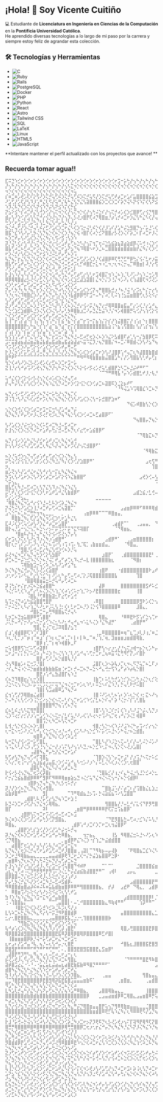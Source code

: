 # ¡Hola! 👋 Soy Vicente Cuitiño  

💻 Estudiante de **Licenciatura en Ingeniería en Ciencias de la Computación** en la **Pontificia Universidad Católica**.  
He aprendido diversas tecnologías a lo largo de mi paso por la carrera y siempre estoy feliz de agrandar esta colección.  

## 🛠 Tecnologías y Herramientas

- ![C](https://img.shields.io/badge/C-00599C?style=for-the-badge&logo=c&logoColor=white)
- ![Ruby](https://img.shields.io/badge/Ruby-CC342D?style=for-the-badge&logo=ruby&logoColor=white)
- ![Rails](https://img.shields.io/badge/Rails-CC0000?style=for-the-badge&logo=rubyonrails&logoColor=white)
- ![PostgreSQL](https://img.shields.io/badge/PostgreSQL-316192?style=for-the-badge&logo=postgresql&logoColor=white)
- ![Docker](https://img.shields.io/badge/Docker-2496ED?style=for-the-badge&logo=docker&logoColor=white)
- ![PHP](https://img.shields.io/badge/PHP-777BB4?style=for-the-badge&logo=php&logoColor=white)
- ![Python](https://img.shields.io/badge/Python-3776AB?style=for-the-badge&logo=python&logoColor=white)
- ![React](https://img.shields.io/badge/React-61DAFB?style=for-the-badge&logo=react&logoColor=black)
- ![Astro](https://img.shields.io/badge/Astro-BC52EE?style=for-the-badge&logo=astro&logoColor=white)
- ![Tailwind CSS](https://img.shields.io/badge/Tailwind_CSS-06B6D4?style=for-the-badge&logo=tailwindcss&logoColor=white)
- ![SQL](https://img.shields.io/badge/SQL-003B57?style=for-the-badge&logo=sqlite&logoColor=white)
- ![LaTeX](https://img.shields.io/badge/LaTeX-008080?style=for-the-badge&logo=latex&logoColor=white)
- ![Linux](https://img.shields.io/badge/Linux-FCC624?style=for-the-badge&logo=linux&logoColor=black)
- ![HTML5](https://img.shields.io/badge/HTML5-E34F26?style=for-the-badge&logo=html5&logoColor=white)
- ![JavaScript](https://img.shields.io/badge/JavaScript-F7DF1E?style=for-the-badge&logo=javascript&logoColor=black)

**Intentare mantener el perfil actualizado con los proyectos que avance!
**
## Recuerda tomar agua!! 
⣏⠭⣙⠱⣊⠖⡱⢊⠖⡱⢊⠖⡱⢊⠖⡱⢊⠖⡱⢊⠖⡱⢊⠖⡱⢊⠖⡱⢊⠖⡱⢊⠖⡱⢊⠖⣩⠒⡥⢓⡜⢢⠓⡜⢢⠓⡜⢢⠓⡜⢢⠓⡜⢢⠓⡜⢢⠓⡜⢢⠓⡜⢢⠓⡜⢢⠓⡜⢢⠣⣍⠲⡑⢎⠲⡑⢎⠲⡑⢎⠲⡑⢎⠲⡑⢎⠲⡑⢎⠲⡑⢎⠲⡑⢎⠲⡑⢎⠲⡑⢎⠲⡑⢎⠲⡑⢎⠲⡑⢎⠲⡑⢎⠲⡑⢎⠲⡑⢎⠲⢥
⡎⠶⣉⠶⡡⢞⡡⢏⠎⡕⢫⠜⡱⢍⡚⢥⢋⠮⡱⢍⡚⢥⢋⠮⡱⢍⡚⢥⠫⡜⡱⢍⡚⢥⢋⠞⡴⣉⠖⣡⠎⣥⣿⣿⣿⣿⣮⣵⣩⠜⣡⢋⡜⡡⢏⡜⢣⠹⡸⢡⠛⣌⢇⠫⡜⢥⠛⡌⢧⠓⣌⢣⡙⣌⢣⣽⣿⣿⣿⣮⡱⣉⢎⡱⣉⠎⡵⡙⢬⠣⡝⢪⠱⡍⢎⢣⠝⣪⠱⡹⢌⠧⡙⢎⡱⢍⢎⠣⡝⢪⠱⡙⡬⢣⠝⣪⠱⡍⢎⡓⣎
⡝⣢⠕⣪⠑⡎⠴⣉⠞⣌⢣⢚⡱⢊⡜⢢⢍⠲⡑⢎⡜⢢⢍⠲⡑⢎⡜⢢⢓⠬⣑⠎⡜⢢⢍⡚⠴⡡⢎⡱⣊⣿⡿⢋⡔⢪⡙⢻⣿⣾⡤⢣⠜⡱⢊⡜⣡⢣⠣⣍⠚⡔⢪⡱⢜⢢⡙⡜⢢⡹⢄⡣⢜⡰⣿⡟⢏⠴⡙⢿⣿⣶⡘⡴⢡⡚⠴⣉⠖⡱⣌⢣⠓⣌⠣⢎⡜⢤⢓⡱⢊⠖⣩⢒⡱⢊⡬⢓⡌⢣⣃⠳⣌⢣⠚⡤⢓⣌⠣⡜⡰
⡳⢌⡚⢤⢋⡜⡱⢌⡚⢤⢃⠮⡔⣋⠜⣡⢎⡱⣉⠖⣌⠣⢎⡱⢩⡒⢬⢃⠮⡑⢎⡜⡸⢡⠎⡜⣡⠓⡬⣑⣻⣿⡙⢢⠌⡥⣘⠡⢎⣿⣯⠑⣎⠱⢣⠜⡤⢃⡳⢌⢣⡙⢦⡑⢎⠦⡑⢎⡱⡘⢦⡑⢮⠰⣿⡏⢎⠴⡑⣊⠝⣿⣿⡔⡣⢜⡱⢌⠎⡵⣈⠆⡏⠴⣉⠖⡸⢌⠦⡱⣉⠞⡤⢣⠜⣡⢎⡱⢌⢣⢌⠳⡌⢆⢫⠔⣫⢐⢣⡱⠱
⡽⡘⢬⢃⢎⡔⢣⠚⡜⢢⢍⠲⡱⢌⡚⡔⢪⠔⣡⠞⡤⢋⠦⣑⠣⡜⢢⡍⢲⡉⢖⠬⣑⣣⣮⣵⣦⣽⣴⣵⣾⡿⢌⠥⢚⠰⢌⡱⢊⣿⣧⢋⠴⣉⠦⣋⠴⣉⠖⡩⢆⡙⢦⡙⣌⠲⣉⠖⣡⠝⣢⠙⢦⠹⢿⣿⠢⠖⡱⣈⠦⣉⣿⣿⣷⣾⣶⣿⣾⣶⣷⡞⣌⠳⡌⢎⡱⢊⠖⡱⢌⡚⡔⢣⢎⡱⢌⠲⣉⠖⣪⠱⣘⠬⣃⠞⡤⢋⠦⡱⢩
⢧⡙⢦⡉⡖⣌⢣⡙⣌⠣⢎⡱⡑⢎⠴⣉⠦⣋⠴⣉⠖⣩⠒⡥⢋⡜⡡⢎⡱⡘⢎⣼⣿⡿⠿⢏⢛⡙⣋⠛⡿⢓⡌⢪⠌⣃⠖⡰⣭⣿⣧⢋⠖⣡⠞⡤⢓⡌⢎⡱⢊⡕⢢⡱⢌⠳⣌⢚⠤⣋⠴⡩⢆⡋⠾⣿⣏⡒⣅⠲⠰⣁⠲⡐⢆⠲⢌⡒⢤⡉⠿⣿⣶⡇⠼⡘⡔⢫⠜⡱⢊⡴⣉⠶⣈⠖⣩⠒⡥⢚⠤⡓⢥⠚⡤⢋⡔⣋⠖⣡⠇
⡗⣸⢢⠱⡜⢤⠣⡜⢤⢋⠦⡱⣉⢎⠲⣡⠚⡤⢓⣌⠚⡤⢋⡴⢋⡔⢣⢃⠖⣩⢾⣿⡍⢲⠱⣈⠦⢱⡈⢇⠜⡡⠜⢢⠱⣈⢒⡡⢻⠿⡿⢿⢿⣿⣾⣔⡣⢜⠪⡔⣋⢌⢣⠜⣌⠳⡌⢎⠲⡡⢎⣱⣊⣼⣱⣽⣿⡇⣌⠲⡑⡌⡱⢘⡌⠲⡡⠜⡄⢎⢱⣼⣿⢏⠲⡩⢜⡡⢎⡱⢃⠖⣡⠚⡤⢋⡴⣉⠖⣩⠒⣍⢆⠫⡔⢫⠔⣡⢎⡱⢊
⡝⡤⢃⡳⡘⢆⠳⡘⢦⡉⡖⡱⢌⢎⡱⢢⡙⠴⢣⢌⢣⡱⣉⠖⣡⢎⡱⢊⡝⢤⠛⣿⣿⣧⣚⡰⠘⠦⡘⢬⠘⡔⡩⢆⠓⡌⡒⡔⢣⠱⡘⢆⠲⢌⠹⢿⣿⣎⡱⠜⡤⢋⠦⡙⡤⢓⡜⣌⢣⠱⣧⣾⡿⡿⢛⠏⣩⠒⠤⠓⡌⠴⡁⢇⠬⢱⢘⣢⣭⣶⣿⣿⢋⢆⡣⢕⠪⡔⢣⠜⣡⠞⣡⢋⠴⣋⠴⡡⢎⠥⣋⠴⣊⠕⣪⠑⣎⠱⣌⠲⣉
⣝⡰⢋⠴⣉⢎⡱⣉⠦⡱⣘⠱⣊⠦⣑⠣⡜⢣⢃⢎⠦⡱⢌⡚⡔⢪⠔⡭⡘⢦⡙⡔⡚⢿⠿⣿⣿⣶⣯⣤⠋⡔⡡⢎⡘⡔⣡⠚⣄⠣⣑⢊⣱⣊⣱⣾⣿⠧⣘⡱⢌⢣⢎⡱⢌⢣⠜⡤⢃⡳⠿⣿⣷⣰⣉⠜⡤⣙⣌⣓⣬⠱⡘⡌⠲⡡⢾⣿⣿⡛⢥⢊⡜⢢⢱⢊⡕⢪⡑⢎⡱⢊⡴⣉⠖⣡⢎⡱⢊⠖⣡⠞⡤⢋⡴⣉⠦⡓⣌⠳⡌
⣧⢸⠉⡖⢡⡎⣴⠑⡎⢱⡌⢳⡌⢲⢡⠓⡌⡇⣮⠘⣦⠑⡎⣴⠉⡖⢩⠒⡍⣦⢱⡌⡕⡎⡜⢱⣬⣿⣿⡍⡜⢰⢡⡆⠑⡆⣿⣿⣿⣿⣿⣿⣿⣿⣿⡟⢢⠓⣦⠑⡎⢱⠊⣴⠉⣦⠙⣴⠉⡖⡍⡎⣿⣿⣿⣿⣿⣿⣿⣿⣿⣧⣵⢨⠑⣦⢡⢫⣿⣿⡆⢣⡜⢡⡎⢲⡌⢣⡜⢡⡎⢱⢢⠑⡎⣥⠊⡔⢫⡜⣤⠓⡌⢣⠒⣥⠊⣵⠈⢳⠘
⢧⢪⢱⢡⢋⡴⢡⠓⣌⢣⠜⣢⠙⢦⡉⡖⣩⢒⡌⠳⣌⠳⣘⠤⣋⠴⡋⢖⡱⢌⠦⡱⠱⣌⠕⣣⣾⣿⠏⡴⢁⢣⠒⡌⣳⣿⡿⢏⠭⣩⠍⣭⣽⣴⣦⣼⣬⣶⣬⣷⣬⣧⣾⣤⣯⣴⣷⣤⣯⣴⣵⣼⣴⠢⣭⠩⣍⡹⡐⢦⡙⣿⣿⡌⠲⠤⣉⠌⠿⣿⣾⢌⡱⢣⠜⣢⠙⢦⠱⡩⢜⡡⢎⡱⠜⡤⢋⡕⢪⠔⣡⢎⡱⢊⢖⡡⠞⡤⢛⠤⣋
⡗⡸⢌⡲⢡⠎⡥⢋⡔⢣⢚⠤⡛⢤⠓⡜⢤⠣⡜⡱⢌⠳⣌⠲⡡⢎⡱⢊⡴⣉⠖⡱⢣⠜⣸⣿⡿⢡⠚⢤⡉⢆⠳⣼⣿⣿⣷⣿⣾⣿⠛⠟⠋⠉⠉⠉⠉⠉⠉⠉⠉⠉⠉⠉⠉⠉⠉⠉⠉⠉⠉⠉⠛⠻⠛⠻⢿⣷⣿⣶⣷⣬⣿⣿⣡⠓⡌⡜⡡⢻⣿⣧⢣⢃⠞⡤⢋⡆⢳⡑⢎⠴⢣⠜⡱⢌⡣⢜⡡⢞⡡⢎⡔⣋⠦⡱⣉⠖⣩⠒⡥
⣝⢸⡘⡔⢣⠚⡴⢩⠜⡡⢞⢢⡙⢦⡙⡜⢢⠓⡬⡑⢎⡱⢌⠣⡕⢪⠔⡫⢔⡡⡚⢥⢃⣾⣿⡟⣑⠣⣉⠦⣘⡬⠞⠛⠋⠉⠀⠀⠀⠀⠀⠀⠀⠀⠀⠀⠀⠀⠀⠀⠀⠀⠀⠀⠀⠀⠀⠀⠀⠀⠀⠀⠀⠀⠀⠀⠀⠀⠀⠈⠉⠙⠛⠿⢿⣧⠘⡤⠱⡡⣾⣿⣃⠞⡸⡐⢧⡘⢥⠚⣌⢎⡱⢊⡕⢪⠔⡣⢜⢢⡑⢎⠴⡡⢎⡱⢌⡚⢤⢋⠴
⡞⢤⠓⡬⢣⡙⡔⢣⢎⡱⢊⠦⡙⢦⠱⣌⢣⡙⠴⣉⠖⡱⢊⡕⢪⡑⢎⡱⢊⡴⣉⠦⣽⣿⠯⡱⣈⣕⡦⠞⠋⠀⠀⠀⠀⠀⠀⠀⠀⠀⠀⠀⠀⠀⠀⠀⠀⠀⠀⠀⠀⠀⠀⠀⠀⠀⠀⠀⠀⠀⠀⠀⠀⠀⠀⠀⠀⠀⠀⠀⠀⠀⠀⠀⠈⠘⠳⢬⣡⠱⢩⢿⣿⣎⠱⣉⠦⡙⢦⡙⡔⢪⠔⣋⠜⣡⢚⡱⢊⠦⡙⢬⠒⡥⢓⡜⢢⡙⢦⡉⢎
⡽⢨⢹⡐⢣⠜⣌⠣⢎⡔⣋⠖⡩⢆⠳⡌⢦⡙⢦⡑⢎⡱⢣⠜⣡⢎⡱⢌⢣⠒⡥⣚⣿⡟⣱⠶⠋⠀⠀⠀⠀⠀⠀⠀⠀⠀⠀⠀⠀⠀⠀⠀⠀⠀⠀⠀⠀⠀⠀⠀⠀⠀⠀⠀⠀⠀⠀⠀⠀⠀⠀⠀⠀⠀⠀⠀⠀⠀⠀⠀⠀⠀⠀⠀⠀⠀⠀⠀⠙⢮⡡⠾⣿⣷⢣⡑⢎⡱⢢⡑⢎⡱⢚⡌⢎⡱⢊⡴⣉⠖⣩⠒⣍⢒⠣⡜⣡⠚⣤⠙⡬
⢧⡙⢦⡙⡌⠞⡤⢋⠖⡸⢄⡫⢔⡋⢖⡩⢆⡙⢦⠙⢦⡑⢣⢎⡱⢊⠴⣉⠦⣋⣴⣿⡿⠋⠁⠀⠀⠀⠀⠀⠀⠀⠀⠀⠀⠀⠀⠀⠀⠀⠀⠀⠀⠀⠀⠀⠀⠀⠀⠀⠀⠀⠀⠀⠀⠀⠀⠀⠀⠀⠀⠀⠀⠀⠀⠀⠀⠀⠀⠀⠀⠀⠀⠀⠀⠀⠀⠀⠀⠀⠙⢦⣿⣿⡤⡙⢦⡑⢣⠜⣡⢎⡱⡘⡬⢒⡱⢢⡑⢎⠥⣋⠴⣉⠳⣘⠤⣋⠴⣉⠖
⡗⣸⢢⡑⢎⡱⢌⡣⡙⠴⣉⠖⣡⠞⡤⢓⡌⣚⠤⣋⠦⡙⢆⠎⣔⢋⠖⣡⣮⣿⡿⠋⠀⠀⠀⠀⠀⠀⠀⠀⠀⠀⠀⠀⠀⠀⠀⠀⠀⠀⠀⠀⠀⠀⠀⠀⠀⠀⠀⠀⠀⠀⠀⠀⠀⠀⠀⠀⠀⠀⠀⠀⠀⠀⠀⠀⠀⠀⠀⠀⠀⠀⠀⠀⠀⠀⠀⠀⠀⠀⠀⠈⠙⢿⣷⣍⠦⡙⢦⡙⡔⢪⠔⡱⣡⠓⣌⠣⡜⣊⠖⣡⠞⡰⣉⢆⠳⣌⠲⣡⢚
⡗⢢⢣⠜⡪⢔⠣⡜⣡⢋⡴⣉⢆⠳⣌⠣⡜⢤⠓⣌⠖⡩⢎⡜⢢⢍⣺⣿⡿⠋⠁⠀⠀⠀⠀⠀⠀⠀⠀⠀⠀⠀⠀⠀⠀⠀⠀⠀⠀⠀⠀⠀⠀⠀⠀⠀⠀⠀⠀⠀⠀⠀⠀⠀⠀⠀⠀⠀⠀⠀⠀⠀⠀⠀⠀⠀⠀⠀⠀⠀⠀⠀⠀⠀⠀⠀⠀⠀⠀⠀⠀⠀⠀⠈⠻⢿⣷⣍⠦⡱⡘⢥⢚⡱⢢⡙⢤⢋⡴⢡⠞⡤⢋⡴⡑⢎⡱⢌⠳⣄⢣
⡭⢓⢬⢊⡕⢪⢱⡘⡤⢃⡖⡡⢎⡱⢌⠳⣘⡌⠳⡌⢎⡱⢊⡜⣱⣿⡿⠛⠁⠀⠀⠀⠀⠀⠀⠀⠀⠀⠀⠀⠀⠀⠀⠀⠀⣠⢖⢫⠛⡲⡀⠀⠀⠀⠀⠀⠀⠀⠀⠀⠀⠀⠀⠀⠀⠀⠀⠀⠀⠀⠀⠀⠀⠀⠀⠀⠀⠀⠀⠀⠀⠀⠀⠀⠀⠀⠀⠀⠀⠀⠀⠀⠀⠀⠀⠀⢹⣿⣶⡡⢝⢢⠣⡜⣡⠚⣌⠖⣌⢣⠚⡔⢣⠒⡍⣆⠳⣌⠳⣌⠲
⡳⢩⢆⢣⠜⣡⠖⡱⢌⢣⠜⡱⢊⡴⣉⠖⣡⠎⡕⢪⠱⣌⣷⣿⣿⠋⠀⠀⠀⠀⠀⠀⠀⠀⠀⠀⠀⠀⠀⠀⠀⠀⠀⣠⢞⡱⢊⠤⢣⠑⡭⢢⣄⡀⠀⠀⠀⠀⠀⠀⠀⠀⠀⠀⠀⠀⠀⠀⠀⠀⠀⠀⠀⠀⠀⠀⠀⠀⠀⠀⠀⠀⠀⠀⠀⠀⠀⠀⠀⠀⠀⠀⠀⠀⠀⠀⠀⠩⣿⣧⣋⢆⠳⣘⠤⣋⠴⣉⢆⢣⡙⣌⢣⠹⡰⢌⠳⣌⠱⣌⢣
⡭⢃⠞⡌⢎⡱⢊⡕⢪⡑⢎⡱⢃⠖⣡⠞⣡⠚⣌⢣⣷⣾⡿⠋⠀⠀⠀⠀⠀⠀⠀⠀⠀⠀⠀⠀⠀⠀⠀⠀⠀⣠⣾⣑⣮⡐⣃⢚⠤⢋⡔⡡⢊⠝⣢⣄⡀⠀⠀⠀⠀⠀⠀⠀⠀⠀⠀⠀⠀⠀⠀⠀⠀⠀⠀⠀⠀⠀⣀⣀⣀⣀⣀⠀⠀⠀⠀⠀⠀⠀⠀⠀⠀⠀⠀⠀⠀⠀⠈⢿⣿⣌⠳⣌⠲⣡⠚⡔⢪⠱⣘⠤⣃⠧⡱⢊⡵⣈⠳⣌⠲
⡝⢬⢓⠬⢣⠜⣡⢎⡱⢸⡘⠴⣉⠞⡤⢋⠴⣉⢦⣽⣿⡉⠁⠀⠀⠀⠀⠀⠀⠀⠀⠀⠀⠀⠀⠀⠀⣠⣴⣶⡿⠿⠿⠋⠿⠿⠿⢿⣾⣡⠢⣑⡉⠦⣁⠦⣉⢛⡓⢲⠲⣄⣀⣀⡀⠀⠀⡀⠀⡀⠀⠀⠀⠀⢠⣶⡿⠿⠿⠉⠉⠉⠿⣿⣶⣤⡀⠀⠀⠀⠀⠀⠀⠀⠀⠀⠀⠀⠀⠀⠿⣿⣷⣈⠳⡄⢏⡜⣡⠳⣌⠲⡡⢎⡱⢃⠖⣡⠓⣌⢣
⣏⠼⡨⢎⡱⢊⢥⢊⡴⢣⠜⡱⣌⠚⡴⣉⠖⣡⣿⡟⠁⠀⠀⠀⠀⠀⠀⠀⠀⠀⠀⠀⠀⠀⢀⣴⣾⡟⠉⠁⠀⠀⢀⣠⣤⣤⡀⠀⠙⣿⡗⢤⡘⣡⠒⢢⡑⢢⡉⠦⣑⠢⠔⡢⠍⡭⢙⡩⠍⡭⠙⣍⠫⢽⣿⡏⠀⠀⠀⠀⠀⠀⠀⠀⠈⠙⢿⣶⣦⡀⠀⠀⠀⠀⠀⠀⠀⠀⠀⠀⠀⠘⣿⣶⠧⡜⢲⡘⢤⠓⣌⠣⡕⢪⠔⡫⢜⢢⡙⡤⢣
⣎⠖⣩⢆⡱⢍⢆⢣⠜⣢⠹⡰⢌⠳⡰⢡⣾⣿⠛⠁⠀⠀⠀⠀⠀⠀⠀⠀⠀⠀⠀⠀⣠⣾⡿⠛⠁⠀⠀⢀⣠⣶⣿⣿⣿⣿⣿⡆⠀⢿⡏⢆⡒⢡⠎⡡⠜⡡⠜⢢⠡⢎⡑⠦⢩⠔⢣⠰⢩⠰⢩⠄⢳⡈⢯⡁⢠⣷⣶⣶⣾⣤⡀⠀⠀⠀⠀⠈⠻⣿⣤⡀⠀⠀⠀⠀⠀⠀⠀⠀⠀⠀⠘⣻⣿⡘⡥⢚⠤⣋⡔⠳⣌⢣⢚⡱⢊⠦⡱⡘⢥
⡮⢜⠲⣌⠲⣉⠎⢦⡙⢤⢓⡱⢊⡕⢣⣳⣿⠏⠀⠀⠀⠀⠀⠀⠀⠀⠀⠀⠀⠀⠀⣰⣿⡟⠁⠀⠀⢀⣾⣿⣿⣿⣿⣿⣿⣿⣟⠃⢀⡞⣉⠦⣉⠒⡬⢑⣊⠱⢌⠣⡑⠦⡘⢬⡁⠞⣠⠋⡴⢉⢆⠹⢄⡚⠤⣇⢸⣿⣿⣿⣿⣿⣷⣆⠀⠀⠀⠀⠀⠈⠻⣿⡆⠀⠀⠀⠀⠀⠀⠀⠀⠀⠀⠩⢿⣷⣷⣩⡒⢥⢊⠵⣈⠦⢣⠜⣡⠞⣡⠙⣆
⡳⢌⠳⣌⠳⣌⢚⡤⡙⢆⡣⢜⡡⢎⣵⣿⡟⠀⠀⠀⠀⠀⠀⠀⠀⠀⠀⠀⠀⠀⢰⣿⠟⠀⠀⠀⠐⣾⣿⣿⣿⣿⣿⣿⣿⣿⠗⣠⠞⡰⢂⠖⡡⢩⠔⠣⣄⠋⡔⢣⢑⣊⠑⡆⠜⡡⢆⠓⡤⢋⠤⢋⠴⡈⡕⡨⢯⣿⣿⣿⣿⣿⣿⣿⣧⠀⠀⠀⠀⠀⠀⢹⣿⠀⠀⠀⠀⠀⠀⠀⠀⠀⠀⠀⠘⣿⣿⢿⣿⣶⣭⣒⠥⡚⢥⠚⡤⢋⠴⣉⠦
⡽⢨⢓⡌⠖⡌⡖⡰⢍⠦⣑⣮⣴⣿⣿⠓⠀⠀⠀⠀⠀⠀⠀⠀⠀⠀⠀⠀⠀⠀⣼⡿⠀⠀⠀⠀⠀⣿⣿⣿⣿⣿⣿⣿⣿⣫⠞⠥⣊⠱⢌⡊⠥⢃⢎⠱⣠⠋⡔⢃⠦⢌⡱⢌⠣⢱⡈⢎⠴⢡⢊⠥⡒⢱⡈⠕⡢⠜⣟⣿⣿⣿⣿⣿⣿⣖⠀⠀⠀⠀⠀⢸⣿⠀⠀⠀⠀⠀⠀⠀⠀⠀⠀⠀⠀⠨⣿⣧⡘⢋⠿⣿⣷⣽⣂⠏⣔⢋⠖⣡⢚
⢧⢩⡒⢬⡙⠴⣡⢓⣮⣵⣿⣿⢛⣿⡟⠀⠀⠀⠀⠀⠀⠀⠀⠀⠀⠀⠀⠀⠠⠿⣿⡇⠀⠀⠀⠀⠀⣿⣿⣿⣿⣿⡿⣻⠗⡡⢎⡑⢢⠍⡒⠬⣑⡉⢆⠣⡔⢱⣈⠣⠜⣂⠖⡨⢅⢣⢘⡂⢎⠆⣃⠖⣉⠦⡘⡱⢨⡑⢪⠹⣿⣿⣿⣿⣿⠿⠀⠀⠀⠀⠀⣸⣿⣄⡀⠀⠀⠀⠀⠀⠀⠀⠀⠀⠀⠀⠚⣿⡧⣉⠒⡤⢛⠻⣿⣿⣦⢍⡚⢤⠣
⢇⡲⣉⠦⣙⣲⣥⣿⡿⠿⢛⢡⣿⣿⠃⠀⠀⠀⠀⠀⠀⠀⠀⠀⠀⠀⠀⠀⠀⠀⢿⣿⣄⠀⠀⠀⠀⠘⠿⠿⣟⠗⡫⢡⠎⣑⢢⢉⠖⡨⢅⡓⠤⠚⡌⡒⠜⡤⠢⢍⡒⣡⢊⠱⢌⣂⠣⠜⣂⠚⢤⠚⣄⠲⠡⣅⠣⢌⡱⠘⣌⠳⣼⡛⠁⠀⠀⠀⠀⢀⣴⣿⡟⠛⠁⠀⠀⠀⠀⠀⠀⠀⠀⠀⠀⠀⠀⢻⣿⡄⡓⡰⡉⢖⡨⠽⢿⣿⡜⣢⢙
⡎⣰⢁⢾⣾⣿⡿⢏⠱⢉⠎⣹⣿⠏⠀⠀⠀⠀⠀⠀⠀⠀⠀⠀⠀⠀⠀⠀⠀⢀⣀⠿⣿⣿⣿⣿⣿⠶⢶⠉⣆⢉⡰⢇⡸⢰⡈⠶⣈⠱⢆⡈⢇⡉⡰⠉⡶⢰⠉⠶⣰⠁⡎⠱⡆⢆⡉⠶⢁⡉⠆⡇⠆⡇⠷⣀⠉⠶⡈⢱⡈⢶⡀⣹⣶⣶⣶⣰⣶⣾⣿⢿⣷⡀⠀⠀⠀⠀⠀⠀⠀⠀⠀⠀⠀⠀⠀⠈⣿⡿⢰⢁⠉⡆⢶⠱⢾⣿⡷⣀⠏
⡒⢥⢺⣿⡿⢫⢑⡊⠥⢋⠴⣽⡿⠇⠀⠀⠀⠀⠀⠀⠀⠀⠀⠀⠀⠀⠀⠀⢰⣿⡟⢣⠢⡔⡰⢂⡜⡘⢢⢍⡰⢾⠒⡦⡑⢆⡡⠓⡤⣉⠖⣨⠒⡌⡅⡓⡌⠥⣊⠵⢠⠓⠬⡱⢘⠢⢌⢣⠱⡈⢇⠜⣡⠚⢤⠡⢋⡒⣉⠖⣈⢦⠶⣭⠩⣍⢛⠻⡋⡝⡠⠎⣿⡗⠀⠀⠀⠀⠀⠀⠀⠀⠀⠀⠀⠀⠀⠀⣿⡟⡤⢋⠜⣈⠦⡑⣾⣿⢧⡘⡜
⢜⢢⠻⣿⣶⡡⠆⣍⢒⡩⡘⣿⡇⠀⠀⠀⠀⠀⠀⠀⠀⠀⠀⠀⠀⠀⠀⠀⣨⣿⡏⢆⡱⠢⡵⢧⡰⡉⢆⠲⢄⠫⡙⢥⡉⠦⣁⠏⡰⡐⠎⣄⠓⢬⠰⡑⠬⡑⣶⣾⣷⣾⣷⣷⣷⣯⣶⢈⠖⣉⠆⡚⠤⣉⠦⡙⠤⣑⠢⠚⣄⢚⡒⢫⠱⣠⠋⡴⠱⡴⢧⡑⣿⡇⠀⠀⠀⠀⠀⠀⠀⠀⠀⠀⠀⠀⠀⠀⣿⣟⡰⢡⠚⣄⣳⣼⣿⡏⢦⠱⣘
⢎⠦⣙⠹⢿⣿⣖⡌⢆⡒⡱⣿⡇⠀⠀⠀⠀⠀⠀⠀⠀⠀⠀⠀⠀⠀⠀⠀⢸⣷⢉⠆⠥⣃⢓⡚⣡⢑⡊⡱⢌⡡⢓⡰⢌⡑⢆⡊⢕⡨⣑⠢⢍⢢⠱⢌⡱⠌⡭⠩⢍⡩⢍⡩⠍⢭⠙⣌⠲⢌⢒⡉⠖⡡⢆⠱⢃⠆⠭⣑⠢⠎⣌⠱⡘⡄⡓⢤⢃⠗⡚⠥⣿⡇⠀⠀⠀⠀⠀⠀⠀⠀⠀⠀⠀⠀⠀⠀⢹⣿⡇⢣⣩⣴⣿⠿⣡⠙⢦⡙⠴
⣎⢲⢡⢋⡜⡹⢿⣿⣶⣌⣴⣿⡇⠀⠀⠀⠀⠀⠀⠀⠀⠀⠀⠀⠀⠀⠀⠀⢸⣿⠨⠜⡡⢆⢃⠦⢡⠆⡱⠡⢆⡑⢎⠰⡂⣍⠢⠜⢢⡑⠤⠓⡌⢆⢣⢊⠔⡱⢨⡑⣊⠔⡢⡑⢎⠢⢍⠤⢃⠎⢢⡉⠖⣡⢊⠱⢊⡌⣃⠦⡑⠎⢤⠃⡵⠘⢌⡒⠌⡎⢡⢃⣿⣧⠀⠀⠀⠀⠀⠀⠀⠀⠀⠀⠀⠀⠀⠀⣸⣿⣿⣿⣿⠻⡙⢦⢡⢋⠦⡙⢬
⣎⠦⣃⠮⣐⢣⠣⣍⢻⡛⣿⣿⡇⠀⠀⠀⠀⠀⠀⠀⠀⠀⠀⠀⠀⠀⠀⠀⢸⣿⠡⢣⠱⣈⠎⡒⡅⢎⠱⢠⠣⠜⣨⠑⡬⢄⢣⡙⡰⢌⡱⠩⢔⡊⡔⡊⡜⡰⢡⠒⣡⢊⠱⢌⠢⢍⡒⡌⣃⠎⢥⡘⠜⡠⢎⢡⠣⢔⠢⡒⢩⠜⢢⡉⢖⢠⠚⡌⡱⢌⡃⢾⣿⠿⠀⠀⠀⠀⠀⠀⠀⠀⠀⠀⠀⠀⠀⠀⣿⣿⢩⡑⢆⠳⣉⠦⢣⢍⠲⣉⠖
⣇⢺⡐⢣⡑⢎⡱⢌⠦⡱⢂⣿⡇⠀⠀⠀⠀⠀⠀⠀⠀⠀⠀⠀⠀⠀⠀⠀⢺⣿⡐⢣⡑⠢⢎⠱⡨⠜⣨⠱⢌⠓⡤⢩⠔⡊⡔⢢⡑⢆⠒⣍⠢⢒⡡⠜⡰⣁⠣⠚⡄⢎⡑⣊⠱⡌⠴⡘⠤⠚⡄⢎⡡⠣⠜⢢⡑⣊⠱⠌⡥⢊⠥⣘⠢⡡⠓⢬⡐⠦⣑⣾⣿⡄⠀⠀⠀⠀⠀⠀⠀⠀⠀⠀⠀⠀⠀⢶⣿⠿⣠⠙⣌⠳⡌⢎⡱⢊⠵⣡⢚
⢧⠒⣍⠣⡜⢪⠔⣩⠒⡥⢋⣿⣇⡀⠀⠀⠀⠀⠀⠀⠀⠀⠀⠀⠀⠀⠀⠀⠉⣿⣇⠣⡜⠱⡨⣑⠢⢍⠤⢃⠎⡜⠤⢃⠬⡑⠬⡡⠜⢢⠩⣄⠣⢃⡜⢌⡱⢠⢋⡱⢘⢢⠑⣌⠒⡜⡰⢡⠍⢣⠜⢢⢡⠣⣙⡐⠦⡑⣊⠱⢂⡍⠲⢄⢣⡑⢍⠢⢜⡰⣡⣿⡇⠀⠀⠀⠀⠀⠀⠀⠀⠀⠀⠀⠀⠀⢠⣼⣿⠳⣄⠛⡤⢓⡜⣌⠲⣉⠖⣡⠎
⢧⢋⡴⢣⡙⢦⡙⢤⢋⠴⡋⢽⣿⣅⠀⠀⠀⠀⠀⠀⠀⠀⠀⠀⠀⠀⠀⠀⠈⢹⣿⡱⢌⢣⠑⡤⣉⠖⣨⠃⡜⡰⢩⡘⠢⢍⡒⠥⣊⢅⠣⡔⡉⢖⢨⠒⡔⢃⢦⣱⣮⣴⣩⣤⣯⡐⡱⢊⠬⣡⠚⣄⠣⢒⡡⠜⡰⠑⡌⠥⣃⢌⠣⢎⡰⢌⢊⡱⢂⢖⣿⣿⠁⠀⠀⠀⠀⠀⠀⠀⠀⠀⠀⠀⠀⠀⣼⣿⢧⠓⣌⠳⣌⠣⡜⢤⢋⡴⣉⠦⣙
⡗⢪⠔⡣⢜⢢⡙⢦⡉⢖⡩⢎⡽⣿⡆⠀⠀⠀⠀⠀⠀⠀⠀⠀⠀⠀⠀⠀⠀⠈⢙⣿⣧⡊⡜⢰⡐⠎⣄⠓⢬⡐⢣⣘⡑⣊⠴⡑⣂⠎⡒⡌⣑⣮⣦⣿⣾⡿⠿⠿⠋⣻⡿⠏⠻⠿⠿⢿⣶⣶⣵⣢⣙⠰⢌⡊⢥⠙⣌⠲⢌⠢⢍⢢⠒⡌⠦⡑⢪⣾⡿⠇⠀⠀⠀⠀⠀⠀⠀⠀⠀⠀⠀⠀⠀⢰⣿⡿⢢⡙⢤⠓⣌⠳⡘⢆⡣⢒⠥⡚⡔
⡽⡘⡜⡱⢊⠦⡙⢆⡙⢦⡑⢎⠴⣻⣿⡄⠀⠀⠀⠀⠀⠀⠀⠀⠀⠀⠀⠀⠀⠀⠀⠉⣿⣷⣨⠡⡜⠌⡴⢉⠆⡜⢩⣿⣷⣌⣆⣱⣐⣮⣷⡾⣿⠛⠉⠉⠀⠀⠀⠀⠀⣻⡇⠀⠀⠀⠀⠀⠀⠉⠹⠛⢿⣾⣦⣘⡢⢩⠄⡓⢬⣵⣮⣦⠩⠔⢣⣩⣿⣿⠉⠀⠀⠀⠀⠀⠀⠀⠀⠀⠀⠀⠀⠀⢀⣾⣿⢃⠧⡘⡥⢋⡔⢣⡙⢦⠱⣉⠖⣱⢘
⡧⣙⠬⡱⣉⠖⡩⢎⡜⢢⡙⣌⠲⡡⢿⢿⣦⡀⠀⠀⠀⠀⠀⠀⠀⠀⠀⠀⠀⠀⠀⠀⢻⣿⣿⣧⡜⡘⠤⣃⠚⡌⣅⢪⠙⡟⡻⢛⣿⣿⡏⠀⠀⠀⠀⠀⠀⠀⠀⠀⠀⠽⠇⠀⠀⠀⠀⠀⠀⠀⠀⢀⣶⣿⠛⡿⠿⠿⠿⠿⠿⡟⢏⡍⣒⢩⣦⣿⡿⠁⠀⠀⠀⠀⠀⠀⠀⠀⠀⠀⠀⠀⠀⣰⣿⡿⢣⢍⠲⣉⠖⡩⢜⡡⢚⠤⣋⠴⣉⠦⣩
⡳⢌⠶⡱⢌⢎⡱⢊⡜⣡⠚⡤⢓⡱⢊⡝⣻⣿⣦⡀⠀⠀⠀⠀⠀⠀⠀⠀⠀⠀⠀⠀⠈⠙⣟⡻⣿⣧⣓⠤⢋⠴⡐⣊⠱⡌⠥⢣⡘⠿⣿⣦⡀⠀⠀⠀⠀⠀⠀⠀⠀⠀⠀⠀⠀⠀⠀⠀⠀⠀⢀⣾⡿⢡⠚⡰⣉⠎⡱⡉⠖⣉⢆⢲⣬⣿⡿⠋⠀⠀⠀⠀⠀⠀⠀⠀⠀⠀⠀⠀⠀⢀⣼⣿⡟⡱⢃⡎⣱⢊⡜⡱⢊⡜⣡⠓⡬⢒⠥⡚⢤
⡽⡘⢦⡑⢎⠦⡱⣉⠖⣡⢋⠴⣉⠖⣡⠚⡤⢓⠿⣿⣦⡀⠀⠀⠀⢲⡒⣦⣄⠀⠀⠀⠀⠀⢸⣣⠀⠻⢿⣿⣌⣒⠥⣘⠢⠜⡡⢆⠱⢊⡙⢿⣿⣦⠀⠀⠀⠀⠀⠀⠀⠀⠀⠀⠀⠀⠀⡀⣤⣾⡿⠟⣌⠱⢌⡱⠐⡎⢱⣈⠓⣬⣾⣾⣿⣿⠀⠀⠀⠀⠀⠀⠀⠀⠀⠀⠀⠀⠀⠀⣴⣿⣿⡋⢖⣡⠓⡜⢤⠣⡜⡡⢧⡘⠴⣉⠖⣩⠒⣍⠲
⢧⡙⢦⡙⡌⢖⡱⢌⡚⢤⢋⠖⣡⠞⣡⢋⠴⣉⠞⡸⣿⣿⣶⢀⢠⣽⡇⠉⠙⠻⢷⡦⠤⡤⢼⡷⠀⠀⠀⠈⠟⢿⣿⣦⣉⣎⠱⢌⠣⡱⣈⠖⣘⠻⢿⣷⣦⣤⣄⣀⣀⣀⣀⣤⣤⣴⣾⡿⢟⠹⣈⠖⣈⢎⠒⡌⡓⣬⣱⣦⣿⣿⠟⣑⡿⠂⠀⠀⠀⠀⠀⠀⠀⠀⠀⠀⠀⠀⢀⣶⣿⠿⢢⡙⢆⠦⡙⡜⢢⢓⠬⣑⠦⡙⡜⢤⢋⡴⣉⠦⣙
⡗⣸⢢⠱⣘⠎⡔⢣⡜⡡⢞⡸⢄⠫⡔⣩⠒⡥⢚⢥⣿⣿⠙⠺⠾⠟⠀⠀⠀⠀⠀⠉⠁⠉⠁⠀⠀⠀⠀⠀⠀⠀⣈⣿⣿⣿⣿⣮⣶⣡⣆⡙⢤⢋⠴⠨⢍⡹⢛⢟⡻⢛⡟⡻⢩⠍⡱⢌⣂⠓⡬⣜⣴⣮⣷⣼⣿⣿⡛⠛⠉⠀⢠⢾⠇⠀⠀⠀⣠⡤⣄⠀⠀⠀⠀⠀⠀⣀⣿⡿⣿⣿⠤⡙⡌⢖⡩⢜⡡⢞⡸⢄⡣⢕⡚⡌⢖⡰⢡⠞⡰
⡝⡤⢃⡳⢌⡚⣌⠣⡜⡱⢊⠴⣉⠳⣘⠤⣋⠴⣫⣾⡿⠄⠀⠀⠀⠀⠀⠀⠀⠀⠀⠀⠀⠀⠀⠀⠀⠀⠀⠀⣠⣾⣿⣿⣿⣿⣿⡟⠛⠻⠿⣿⣿⣾⣶⣿⣴⡼⠮⠶⠬⠧⠶⣥⣧⣾⣷⣶⣿⡿⠿⠿⠛⢻⣿⣿⣿⣿⣿⣦⡀⠀⡞⡼⠀⠀⣠⣞⠟⠀⠙⢿⣄⡀⠀⣠⣾⡿⠁⠀⠿⣿⣶⢩⠜⡢⢕⠪⡔⢣⠜⡢⢕⠪⣔⠩⢆⢣⢃⠞⣡
⣳⠸⡱⡘⢦⠱⣌⠳⣌⠱⣩⠒⣍⠲⣡⠚⣤⣷⣿⣿⡀⠀⠀⠀⠀⠀⠀⠀⠀⠀⠀⠀⠀⠀⠀⠀⠀⠀⣠⣾⣿⣿⣿⣿⣿⣿⡿⠇⡈⢐⠠⢹⣿⣿⣦⡍⠉⠉⠀⠀⠀⠀⠀⠉⠉⢁⣤⣿⣿⡇⠂⠤⢁⠚⣿⣿⣿⣿⣿⣿⣷⣄⠻⢷⢾⠛⠛⠁⠀⠀⠀⠀⢱⡽⠛⠛⠉⠀⠀⠀⠀⠸⣿⣗⢪⡑⢎⡱⢜⡡⣚⠱⣊⠵⣈⠧⡩⢆⠫⡜⡰
⣇⢣⠵⣉⠦⡓⣌⠳⢌⠳⣄⠫⡔⢣⠒⡭⣘⠻⠟⣿⣿⣾⡿⠀⠀⠀⠀⠀⠀⠀⠀⠀⠀⠀⠀⠀⠀⣤⣿⣿⣿⣿⣿⣿⣿⣿⣿⣄⣁⣂⡔⢂⣿⣟⣿⣿⣧⣄⣀⣀⣀⣀⣀⣠⣤⣿⣿⡿⣯⣧⣈⣐⡐⢂⢹⣿⣿⣿⣿⣿⣿⣿⡷⠀⠀⠀⠀⠀⠀⠀⠀⠀⠀⠀⠀⠀⠀⠀⠀⠀⠀⠀⠙⢻⣷⣍⢦⡑⢎⠴⣡⠓⣌⠖⣡⢎⡱⢊⠵⡘⢥
⢧⠚⡴⢡⢎⡱⢌⠳⣌⠳⣌⠳⣌⢣⠹⡰⢡⢋⡼⢠⣿⣟⠃⠀⠀⠀⠀⠀⠀⠀⠀⠀⠀⠀⠀⠀⠀⢿⣿⡠⢛⣿⣿⣿⣿⣿⣟⡿⣿⢿⡿⣿⣿⣽⣾⣻⣿⣿⣿⣿⣿⣿⣿⣿⣿⣟⣯⠿⡽⣿⢿⡿⣿⢿⡿⣿⣿⣿⣿⠿⣋⠞⣿⡇⠀⠀⠀⠀⠀⠀⠀⠀⠀⠀⠀⠀⠀⠀⠀⢸⣿⣶⣶⣶⣿⡿⡷⡘⢬⠒⡥⢋⡴⣉⠖⣌⠲⣉⠖⣩⢒
⣆⠖⣠⠆⡜⣡⠚⣤⠘⢧⡀⢦⡘⠤⢆⢣⠚⡤⡐⢆⣿⣟⠀⠀⠀⠀⠀⠀⠀⠀⠀⠀⠀⠀⠀⠀⠀⠚⣿⣧⣆⣸⣿⣿⣿⣯⣟⣿⣻⣟⣿⣻⡟⠛⠛⠛⠛⠋⠛⡙⠛⠋⠛⢋⠛⠛⡁⠄⡀⣿⣿⣻⣟⣿⣻⣯⣿⣿⣟⣄⣫⣶⡿⠃⠀⠀⠀⠀⠀⠀⠀⠀⠀⠀⠀⠀⠀⠀⢀⣼⣿⡟⢛⡹⢛⠣⣄⠻⣄⠲⡠⢆⠤⣋⠴⣀⠖⣠⠒⡄⢆
⡮⢜⡡⢞⡸⢄⠫⡔⡩⢆⡙⢦⡙⡜⣌⢣⡙⠴⣉⠦⢻⣿⣆⠀⠀⠀⠀⠀⠀⠀⠀⠀⠀⠀⠀⠀⠀⠀⠈⠙⠛⠛⠛⠛⣿⣟⠻⠷⣿⣽⡾⣿⣩⣔⣌⠐⠡⠘⠠⠐⣥⣌⣥⣆⣬⣴⣤⣆⣴⣿⣟⣷⣯⣷⠿⠻⣿⡙⠛⠛⠛⠋⠁⠀⠀⠀⠀⠀⠀⠀⠀⠀⠀⠀⠀⠀⠀⣠⣾⣿⠳⣌⠳⣌⢣⠓⣌⠳⣌⢣⠱⣊⠖⣡⠞⡤⢋⡴⣉⠞⣌
⣳⠸⡰⢣⠜⣌⠳⡌⡕⢪⡑⢦⠱⣘⠤⢣⠜⡱⢌⢎⡱⡹⣿⣦⡀⠀⠀⠀⠀⠀⠀⢀⣤⣤⠀⠀⠀⠀⠀⠀⠀⠀⠀⠀⢻⣿⣦⣤⣄⣈⣉⠹⣿⣟⣿⣿⣿⣿⣿⣿⡿⣟⣿⣻⢿⡽⣯⣟⣯⣿⣩⣭⣤⣤⣶⣷⠯⠁⠀⠀⠀⠀⠀⠀⠀⢀⣶⣿⣶⡀⠀⠀⠀⠀⢀⣤⣾⣿⠻⣡⠓⣌⠣⡜⢢⡙⢤⠓⡌⢦⢣⡑⢎⠦⡙⠴⣉⠦⡑⢎⠴
⣇⠳⣡⢇⡚⢤⠓⡜⣌⠣⡜⢢⠝⡤⢋⠦⡙⡜⡌⢦⠱⣡⠛⠿⣿⣦⡀⠀⠀⠀⣠⣿⣿⢿⣷⣤⣄⣀⠀⠀⠀⠀⠀⠀⠀⢸⣿⣿⣿⣿⣿⣿⣿⣿⣿⣾⣷⣿⣾⣷⣿⣿⣷⣿⣿⣿⣿⣿⣿⣿⣿⣿⣿⣿⣿⡿⠀⠀⠀⣀⣠⣤⣴⣶⣾⡿⠿⣉⢿⣿⣄⣠⣤⣶⣿⠿⡛⢥⠓⡴⣉⢆⠳⣌⠣⡜⣡⢋⡜⢢⠣⡜⣊⠖⡩⢖⡡⢎⡱⢎⡜
⢧⡙⡔⢪⠜⣢⠹⣐⢎⡱⢜⡡⢞⡰⢍⠲⣉⠖⡩⢆⠳⣄⠛⡬⡙⢿⣿⣶⣤⣤⣿⡟⢥⢢⡙⢻⠿⢿⣷⣶⣤⣤⣄⣀⣀⣈⣿⣿⣿⣿⣿⣿⣿⣿⣿⣿⣿⣿⣿⣿⣿⣿⣿⣿⣿⣿⣿⣿⣿⣿⣿⣿⣿⣿⣿⣿⣷⣶⣾⣿⠿⢟⡋⢧⠱⣌⠳⡌⢆⠻⠿⠿⢟⠫⡜⣡⡙⢦⡙⠴⡡⢎⡱⢌⠳⣘⠤⢣⠜⣡⠓⡜⢤⢋⡕⢪⠔⡣⢜⢢⠜
⡗⣸⠘⡥⢚⠤⡓⢬⢢⠱⣊⠴⢣⠜⣌⠳⡌⢎⡱⢊⡵⣈⠳⡰⣉⠖⡢⡝⡹⢟⠯⡙⢆⡣⢜⡡⢞⡰⢢⠍⡏⢽⠻⡟⢿⠻⢏⡝⣿⣿⣛⡛⢿⣿⣿⣿⠿⣿⠿⣿⠿⣿⠿⣿⠿⣿⣿⡿⢿⢛⣛⣿⣿⡿⣉⢖⡰⢂⡖⣌⠚⡤⡙⢆⠳⣌⠳⡘⣌⠣⡝⡸⢌⠳⣌⠱⡘⢦⡙⢦⡑⢎⡴⣉⠶⣡⠚⡥⢚⡅⢫⠜⣢⠣⡜⡡⢞⠱⣊⡜⡸
⡝⡤⢛⠴⣉⠖⡩⢆⢣⠓⣌⢎⡱⢊⡴⢣⠜⣡⢎⡱⢢⢅⠳⡱⢌⢎⡱⢌⡱⢊⠖⡩⢆⠵⣊⠜⣢⢑⢣⠚⡜⢢⠓⡜⢢⡙⢦⡘⡜⡻⣿⣾⣾⡿⡟⣡⢋⠴⣉⠦⡙⢤⢋⠴⡩⢜⢻⠿⣿⣿⠿⣟⠱⢢⡑⢎⠴⣉⠖⣌⢣⠱⣉⢎⡱⢌⢣⡱⢌⠳⣌⢱⢊⠵⣈⠧⡙⢦⡑⢦⡙⢆⠲⣡⠚⡤⢋⡴⢣⠜⡡⠞⡤⢓⠬⣑⢎⡱⢢⠜⣡
⣝⡰⢋⠖⣡⠞⡱⢊⡥⢋⡴⢊⠴⣋⠔⡣⢎⡱⢌⠲⡡⢎⡱⡑⢎⠦⣑⠎⡴⢋⡜⡱⢊⠖⣡⠞⡡⢎⠲⡩⢜⡡⣋⢜⡡⠞⡤⢓⠬⡱⡘⢦⡙⢦⠱⡌⢎⠲⡡⢎⡱⢃⢎⠲⡑⢎⡌⠳⡌⢭⠓⣌⢣⠓⡜⢬⠒⡥⢚⠤⢣⡙⡔⢪⠴⣉⠦⣑⢎⡱⢌⢆⡋⢖⡡⢎⡱⢢⡙⢦⡉⢎⡱⢢⡙⠴⣉⠖⡡⢞⡡⢋⡴⣉⠞⡰⢊⡴⢣⡙⢤
⢧⢸⡑⢎⡱⢊⡕⢣⠜⣡⢎⡱⢊⡴⣉⠖⣡⠞⣌⠣⡕⢪⠔⡍⢎⠲⡡⢞⡰⢣⠜⣡⢋⡜⢢⡙⠴⣉⠖⣩⠆⡵⢨⢆⢣⡙⠴⣉⠖⣡⠝⣢⠑⣎⠱⣌⢣⠣⡕⢪⠔⡫⢌⢣⡙⢦⣉⠳⣌⢣⡙⢤⢣⡙⡜⢢⡹⣐⠫⡜⣡⠚⣌⢣⠚⡤⢓⡌⢦⡑⢎⠦⡙⢦⡑⢎⠴⢣⠜⣢⠙⢦⡑⢣⠜⡣⠜⡬⡑⢎⡔⢫⠔⣡⠞⣡⠓⡬⢱⡘⠦
⣏⢦⣙⠦⣑⠣⡜⡡⢞⡰⢊⡔⢫⠔⣡⢎⡱⢊⡔⢣⢎⡱⢪⠜⡡⢇⠳⣌⠲⡡⠞⡤⢣⠜⣡⢎⡱⢊⡜⢢⡙⡔⢣⠎⢦⡙⡜⢤⢋⡴⣉⠦⡙⡤⢋⡔⢣⠓⡬⢃⠞⡱⢊⠵⡘⠦⣌⠳⡌⢦⡙⢆⠣⡜⣌⢣⠒⡥⢓⡜⢤⢋⡔⢣⡙⡔⢣⠜⣢⠙⣌⠖⡩⢆⡹⢌⢎⡱⢊⡔⣋⠦⡙⢦⡙⡔⢫⠔⡩⠖⣌⢣⠚⡤⢋⠴⣉⠖⣡⢎⡱

